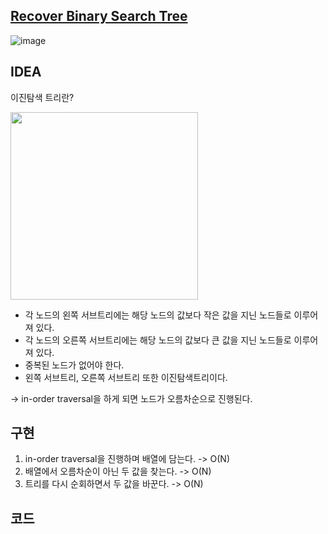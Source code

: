 ## [Recover Binary Search Tree](https://leetcode.com/problems/recover-binary-search-tree/)

![image](https://user-images.githubusercontent.com/46469385/103511857-1b571c80-4eab-11eb-8d79-c79b43e961d4.png)

## IDEA

이진탐색 트리란?

<img src="https://user-images.githubusercontent.com/46469385/103512418-fdd68280-4eab-11eb-9427-8234c8cea57c.png" width="300">

* 각 노드의 왼쪽 서브트리에는 해당 노드의 값보다 작은 값을 지닌 노드들로 이루어져 있다.
* 각 노드의 오른쪽 서브트리에는 해당 노드의 값보다 큰 값을 지닌 노드들로 이루어져 있다.
* 중복된 노드가 없어야 한다.
* 왼쪽 서브트리, 오른쪽 서브트리 또한 이진탐색트리이다.

-> in-order traversal을 하게 되면 노드가 오름차순으로 진행된다.

## 구현

1. in-order traversal을 진행하며 배열에 담는다. -> O(N)
2. 배열에서 오름차순이 아닌 두 값을 찾는다. -> O(N)
3. 트리를 다시 순회하면서 두 값을 바꾼다. -> O(N)

## 코드

```java

```
